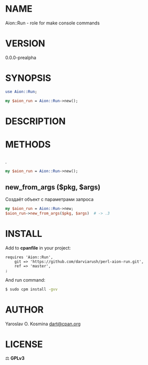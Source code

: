 # NAME

Aion::Run - role for make console commands

# VERSION

0.0.0-prealpha

# SYNOPSIS

```perl
use Aion::Run;

my $aion_run = Aion::Run->new();
```

# DESCRIPTION



# METHODS

## 

.

```perl
my $aion_run = Aion::Run->new();
```

## new_from_args ($pkg, $args)

Создаёт объект с параметрами запроса

```perl
my $aion_run = Aion::Run->new;
$aion_run->new_from_args($pkg, $args)  # -> .3
```

# INSTALL

Add to **cpanfile** in your project:

```cpanfile
requires 'Aion::Run',
    git => 'https://github.com/darviarush/perl-aion-run.git',
    ref => 'master',
;
```

And run command:

```sh
$ sudo cpm install -gvv
```

# AUTHOR

Yaroslav O. Kosmina <dart@cpan.org>

# LICENSE

⚖ **GPLv3**
